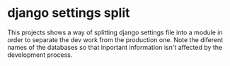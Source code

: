 # django settings split

This projects shows a way of splitting django settings file into a module in order to separate the dev work from the production one. Note the diferent names of the databases so that inportant information isn't affected by the development process.
